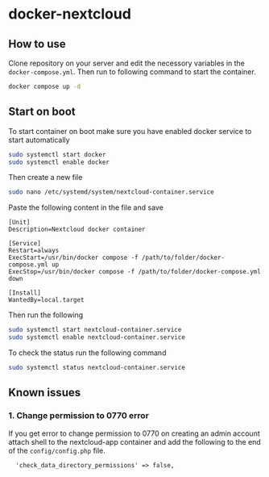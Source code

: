# docker-nextcloud

## How to use

Clone repository on your server and edit the necessory variables in the `docker-compose.yml`. Then run to following command to start the container.

```bash
docker compose up -d
```

## Start on boot

To start container on boot make sure you have enabled docker service to start automatically

```bash
sudo systemctl start docker
sudo systemctl enable docker
```

Then create a new file

```bash
sudo nano /etc/systemd/system/nextcloud-container.service
```

Paste the following content in the file and save

```
[Unit]
Description=Nextcloud docker container

[Service]
Restart=always
ExecStart=/usr/bin/docker compose -f /path/to/folder/docker-compose.yml up
ExecStop=/usr/bin/docker compose -f /path/to/folder/docker-compose.yml down

[Install]
WantedBy=local.target
```

Then run the following

```bash
sudo systemctl start nextcloud-container.service
sudo systemctl enable nextcloud-container.service
```

To check the status run the following command

```bash
sudo systemctl status nextcloud-container.service
```

## Known issues

### 1. Change permission to 0770 error

If you get error to change permission to 0770 on creating an admin account attach shell to the nextcloud-app container and add the following to the end of the `config/config.php` file.

```
  'check_data_directory_permissions' => false,
```
